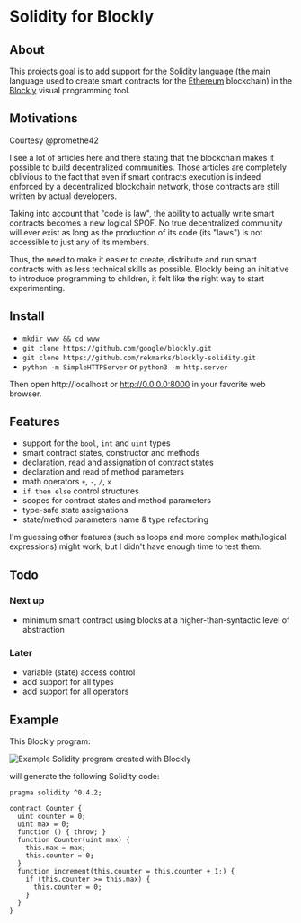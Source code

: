 # Solidity for Blockly

## About

This projects goal is to add support for the [Solidity](https://solidity.readthedocs.io) language (the main language
used to create smart contracts for the [Ethereum](https://www.ethereum.org/) blockchain) in the
[Blockly](https://developers.google.com/blockly/) visual programming tool.

## Motivations

Courtesy @promethe42

I see a lot of articles here and there stating that the blockchain makes it possible to build decentralized
communities. Those articles are completely oblivious to the fact that even if smart contracts execution is indeed
enforced by a decentralized blockchain network, those contracts are still written by actual developers.

Taking into account that "code is law", the ability to actually write smart contracts becomes a new logical SPOF.
No true decentralized community will ever exist as long as the production of its code (its "laws") is not accessible to just any of its members.

Thus, the need to make it easier to create, distribute and run smart contracts with as less technical skills as
possible. Blockly being an initiative to introduce programming to children, it felt like the right way to start
experimenting.

## Install

* `mkdir www && cd www`
* `git clone https://github.com/google/blockly.git`
* `git clone https://github.com/rekmarks/blockly-solidity.git`
* `python -m SimpleHTTPServer` or `python3 -m http.server`

Then open http://localhost or http://0.0.0.0:8000 in your favorite web browser.

## Features

* support for the `bool`, `int` and `uint` types
* smart contract states, constructor and methods
* declaration, read and assignation of contract states
* declaration and read of method parameters
* math operators `+`, `-`, `/`, `x`
* `if then else` control structures
* scopes for contract states and method parameters
* type-safe state assignations
* state/method parameters name & type refactoring

I'm guessing other features (such as loops and more complex math/logical expressions) might work, but
I didn't have enough time to test them.

## Todo

### Next up
* minimum smart contract using blocks at a higher-than-syntactic level of abstraction

### Later
* variable (state) access control
* add support for all types
* add support for all operators

## Example

This Blockly program:

![Example Solidity program created with Blockly](./example.jpg)

will generate the following Solidity code:

```solidity
pragma solidity ^0.4.2;

contract Counter {
  uint counter = 0;
  uint max = 0;
  function () { throw; }
  function Counter(uint max) {
    this.max = max;
    this.counter = 0;
  }
  function increment(this.counter = this.counter + 1;) {
    if (this.counter >= this.max) {
      this.counter = 0;
    }
  }
}
```
